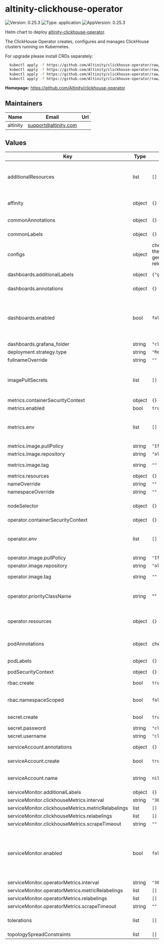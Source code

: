 # altinity-clickhouse-operator

![Version: 0.25.3](https://img.shields.io/badge/Version-0.25.3-informational?style=flat-square) ![Type: application](https://img.shields.io/badge/Type-application-informational?style=flat-square) ![AppVersion: 0.25.3](https://img.shields.io/badge/AppVersion-0.25.3-informational?style=flat-square)

Helm chart to deploy [altinity-clickhouse-operator](https://github.com/Altinity/clickhouse-operator).

The ClickHouse Operator creates, configures and manages ClickHouse clusters running on Kubernetes.

For upgrade please install CRDs separately:
```bash
  kubectl apply -f https://github.com/Altinity/clickhouse-operator/raw/master/deploy/helm/clickhouse-operator/crds/CustomResourceDefinition-clickhouseinstallations.clickhouse.altinity.com.yaml
  kubectl apply -f https://github.com/Altinity/clickhouse-operator/raw/master/deploy/helm/clickhouse-operator/crds/CustomResourceDefinition-clickhouseinstallationtemplates.clickhouse.altinity.com.yaml
  kubectl apply -f https://github.com/Altinity/clickhouse-operator/raw/master/deploy/helm/clickhouse-operator/crds/CustomResourceDefinition-clickhouseoperatorconfigurations.clickhouse.altinity.com.yaml
  kubectl apply -f https://github.com/Altinity/clickhouse-operator/raw/master/deploy/helm/clickhouse-operator/crds/CustomResourceDefinition-clickhousekeeperinstallations.clickhouse-keeper.altinity.com.yaml
```

**Homepage:** <https://github.com/Altinity/clickhouse-operator>

## Maintainers

| Name | Email | Url |
| ---- | ------ | --- |
| altinity | <support@altinity.com> |  |

## Values

| Key | Type | Default | Description |
|-----|------|---------|-------------|
| additionalResources | list | `[]` | list of additional resources to create (processed via `tpl` function), useful for create ClickHouse clusters together with clickhouse-operator. check `kubectl explain chi` for details |
| affinity | object | `{}` | affinity for scheduler pod assignment, check `kubectl explain pod.spec.affinity` for details |
| commonAnnotations | object | `{}` | set of annotations that will be applied to all the resources for the operator |
| commonLabels | object | `{}` | set of labels that will be applied to all the resources for the operator |
| configs | object | check the `values.yaml` file for the config content (auto-generated from latest operator release) | clickhouse operator configs |
| dashboards.additionalLabels | object | `{"grafana_dashboard":""}` | labels to add to a secret with dashboards |
| dashboards.annotations | object | `{}` | annotations to add to a secret with dashboards |
| dashboards.enabled | bool | `false` | provision grafana dashboards as configMaps (can be synced by grafana dashboards sidecar https://github.com/grafana/helm-charts/blob/grafana-8.3.4/charts/grafana/values.yaml#L778 ) |
| dashboards.grafana_folder | string | `"clickhouse"` |  |
| deployment.strategy.type | string | `"Recreate"` |  |
| fullnameOverride | string | `""` | full name of the chart. |
| imagePullSecrets | list | `[]` | image pull secret for private images in clickhouse-operator pod possible value format `[{"name":"your-secret-name"}]`, check `kubectl explain pod.spec.imagePullSecrets` for details |
| metrics.containerSecurityContext | object | `{}` |  |
| metrics.enabled | bool | `true` |  |
| metrics.env | list | `[]` | additional environment variables for the deployment of metrics-exporter containers possible format value `[{"name": "SAMPLE", "value": "text"}]` |
| metrics.image.pullPolicy | string | `"IfNotPresent"` | image pull policy |
| metrics.image.repository | string | `"altinity/metrics-exporter"` | image repository |
| metrics.image.tag | string | `""` | image tag (chart's appVersion value will be used if not set) |
| metrics.resources | object | `{}` | custom resource configuration |
| nameOverride | string | `""` | override name of the chart |
| namespaceOverride | string | `""` |  |
| nodeSelector | object | `{}` | node for scheduler pod assignment, check `kubectl explain pod.spec.nodeSelector` for details |
| operator.containerSecurityContext | object | `{}` |  |
| operator.env | list | `[]` | additional environment variables for the clickhouse-operator container in deployment possible format value `[{"name": "SAMPLE", "value": "text"}]` |
| operator.image.pullPolicy | string | `"IfNotPresent"` | image pull policy |
| operator.image.repository | string | `"altinity/clickhouse-operator"` | image repository |
| operator.image.tag | string | `""` | image tag (chart's appVersion value will be used if not set) |
| operator.priorityClassName | string | "" | priority class name for the clickhouse-operator deployment, check `kubectl explain pod.spec.priorityClassName` for details |
| operator.resources | object | `{}` | custom resource configuration, check `kubectl explain pod.spec.containers.resources` for details |
| podAnnotations | object | check the `values.yaml` file | annotations to add to the clickhouse-operator pod, check `kubectl explain pod.spec.annotations` for details |
| podLabels | object | `{}` | labels to add to the clickhouse-operator pod |
| podSecurityContext | object | `{}` |  |
| rbac.create | bool | `true` | specifies whether rbac resources should be created |
| rbac.namespaceScoped | bool | `false` | specifies whether to create roles and rolebindings at the cluster level or namespace level |
| secret.create | bool | `true` | create a secret with operator credentials |
| secret.password | string | `"clickhouse_operator_password"` | operator credentials password |
| secret.username | string | `"clickhouse_operator"` | operator credentials username |
| serviceAccount.annotations | object | `{}` | annotations to add to the service account |
| serviceAccount.create | bool | `true` | specifies whether a service account should be created |
| serviceAccount.name | string | `nil` | the name of the service account to use; if not set and create is true, a name is generated using the fullname template |
| serviceMonitor.additionalLabels | object | `{}` | additional labels for service monitor |
| serviceMonitor.clickhouseMetrics.interval | string | `"30s"` |  |
| serviceMonitor.clickhouseMetrics.metricRelabelings | list | `[]` |  |
| serviceMonitor.clickhouseMetrics.relabelings | list | `[]` |  |
| serviceMonitor.clickhouseMetrics.scrapeTimeout | string | `""` |  |
| serviceMonitor.enabled | bool | `false` | ServiceMonitor Custom resource is created for a [prometheus-operator](https://github.com/prometheus-operator/prometheus-operator) In serviceMonitor will be created two endpoints ch-metrics on port 8888 and op-metrics # 9999. Ypu can specify interval, scrapeTimeout, relabelings, metricRelabelings for each endpoint below |
| serviceMonitor.operatorMetrics.interval | string | `"30s"` |  |
| serviceMonitor.operatorMetrics.metricRelabelings | list | `[]` |  |
| serviceMonitor.operatorMetrics.relabelings | list | `[]` |  |
| serviceMonitor.operatorMetrics.scrapeTimeout | string | `""` |  |
| tolerations | list | `[]` | tolerations for scheduler pod assignment, check `kubectl explain pod.spec.tolerations` for details |
| topologySpreadConstraints | list | `[]` |  |

